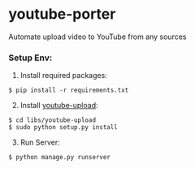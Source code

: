 # youtube-porter
Automate upload video to YouTube from any sources

### Setup Env:

1. Install required packages:
```
$ pip install -r requirements.txt
```

2. Install [youtube-upload](https://github.com/tokland/youtube-upload):
```
$ cd libs/youtube-upload
$ sudo python setup.py install
```

3. Run Server:
```
$ python manage.py runserver
```
